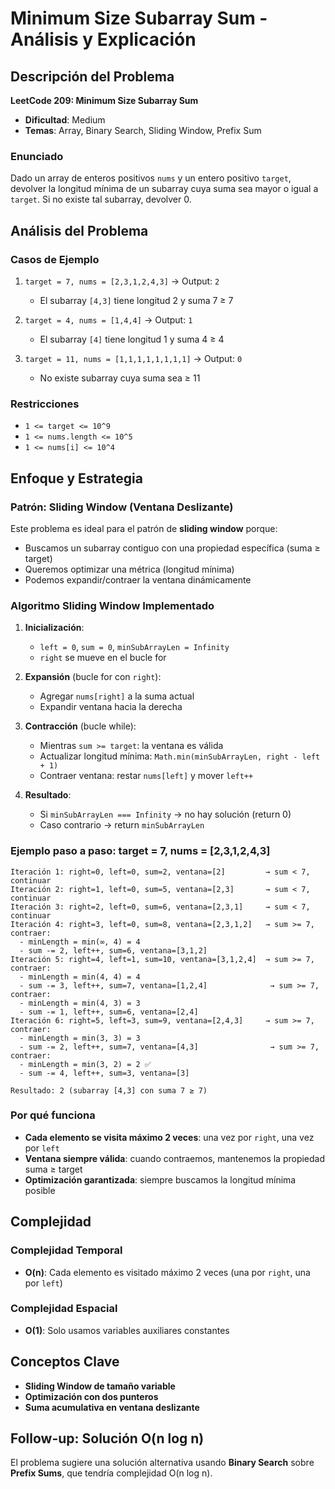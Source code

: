 # Minimum Size Subarray Sum - Análisis y Explicación

## Descripción del Problema

**LeetCode 209: Minimum Size Subarray Sum**

- **Dificultad**: Medium
- **Temas**: Array, Binary Search, Sliding Window, Prefix Sum

### Enunciado

Dado un array de enteros positivos `nums` y un entero positivo `target`, devolver la longitud mínima de un subarray cuya suma sea mayor o igual a `target`. Si no existe tal subarray, devolver 0.

## Análisis del Problema

### Casos de Ejemplo

1. `target = 7, nums = [2,3,1,2,4,3]` → Output: `2`

   - El subarray `[4,3]` tiene longitud 2 y suma 7 ≥ 7

2. `target = 4, nums = [1,4,4]` → Output: `1`

   - El subarray `[4]` tiene longitud 1 y suma 4 ≥ 4

3. `target = 11, nums = [1,1,1,1,1,1,1,1]` → Output: `0`
   - No existe subarray cuya suma sea ≥ 11

### Restricciones

- `1 <= target <= 10^9`
- `1 <= nums.length <= 10^5`
- `1 <= nums[i] <= 10^4`

## Enfoque y Estrategia

### Patrón: Sliding Window (Ventana Deslizante)

Este problema es ideal para el patrón de **sliding window** porque:

- Buscamos un subarray contiguo con una propiedad específica (suma ≥ target)
- Queremos optimizar una métrica (longitud mínima)
- Podemos expandir/contraer la ventana dinámicamente

### Algoritmo Sliding Window Implementado

1. **Inicialización**:

   - `left = 0`, `sum = 0`, `minSubArrayLen = Infinity`
   - `right` se mueve en el bucle for

2. **Expansión** (bucle for con `right`):

   - Agregar `nums[right]` a la suma actual
   - Expandir ventana hacia la derecha

3. **Contracción** (bucle while):

   - Mientras `sum >= target`: la ventana es válida
   - Actualizar longitud mínima: `Math.min(minSubArrayLen, right - left + 1)`
   - Contraer ventana: restar `nums[left]` y mover `left++`

4. **Resultado**:
   - Si `minSubArrayLen === Infinity` → no hay solución (return 0)
   - Caso contrario → return `minSubArrayLen`

### Ejemplo paso a paso: target = 7, nums = [2,3,1,2,4,3]

```
Iteración 1: right=0, left=0, sum=2, ventana=[2]         → sum < 7, continuar
Iteración 2: right=1, left=0, sum=5, ventana=[2,3]       → sum < 7, continuar
Iteración 3: right=2, left=0, sum=6, ventana=[2,3,1]     → sum < 7, continuar
Iteración 4: right=3, left=0, sum=8, ventana=[2,3,1,2]   → sum >= 7, contraer:
  - minLength = min(∞, 4) = 4
  - sum -= 2, left++, sum=6, ventana=[3,1,2]
Iteración 5: right=4, left=1, sum=10, ventana=[3,1,2,4]  → sum >= 7, contraer:
  - minLength = min(4, 4) = 4
  - sum -= 3, left++, sum=7, ventana=[1,2,4]              → sum >= 7, contraer:
  - minLength = min(4, 3) = 3
  - sum -= 1, left++, sum=6, ventana=[2,4]
Iteración 6: right=5, left=3, sum=9, ventana=[2,4,3]     → sum >= 7, contraer:
  - minLength = min(3, 3) = 3
  - sum -= 2, left++, sum=7, ventana=[4,3]                → sum >= 7, contraer:
  - minLength = min(3, 2) = 2 ✅
  - sum -= 4, left++, sum=3, ventana=[3]

Resultado: 2 (subarray [4,3] con suma 7 ≥ 7)
```

### Por qué funciona

- **Cada elemento se visita máximo 2 veces**: una vez por `right`, una vez por `left`
- **Ventana siempre válida**: cuando contraemos, mantenemos la propiedad suma ≥ target
- **Optimización garantizada**: siempre buscamos la longitud mínima posible

## Complejidad

### Complejidad Temporal

- **O(n)**: Cada elemento es visitado máximo 2 veces (una por `right`, una por `left`)

### Complejidad Espacial

- **O(1)**: Solo usamos variables auxiliares constantes

## Conceptos Clave

- **Sliding Window de tamaño variable**
- **Optimización con dos punteros**
- **Suma acumulativa en ventana deslizante**

## Follow-up: Solución O(n log n)

El problema sugiere una solución alternativa usando **Binary Search** sobre **Prefix Sums**, que tendría complejidad O(n log n).
